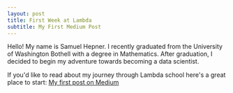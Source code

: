 ```yaml
---
layout: post
title: First Week at Lambda
subtitle: My First Medium Post
---
```

Hello! My name is Samuel Hepner. I recently graduated from the University of Washington Bothell with a degree in Mathematics. 
After graduation, I decided to begin my adventure towards becoming a data scientist. 

If you'd like to read about my journey through Lambda school here's a great place to start:
[My first post on Medium](https://medium.com/@samuelhepner03/first-week-at-lambda-school-9de8de06a736)
